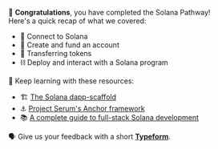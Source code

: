 🥳 **Congratulations**, you have completed the Solana Pathway! \
Here's a quick recap of what we covered:

- 🔌 Connect to Solana
- 🏦 Create and fund an account
- 💸 Transferring tokens
- ⛓ Deploy and interact with a Solana program

🧐 Keep learning with these resources:

- 🏗 [The Solana dapp-scaffold](https://github.com/solana-labs/dapp-scaffold)
- ⚓️ [Project Serum's Anchor framework](https://github.com/project-serum/anchor)
- 📚 [A complete guide to full-stack Solana development](https://dev.to/dabit3/the-complete-guide-to-full-stack-solana-development-with-react-anchor-rust-and-phantom-3291)

🗣 Give us your feedback with a short **[Typeform](https://kkfsw5kbxeq.typeform.com/to/u684iMDN)**.
